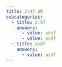 ```yaml
---
title: 2:47 AM
subcategories:
  - title: 2:57
    answers:
      - value: adsf
      - value: asdf
  - title: asdf
    answers:
      - value: asdf
---
```

